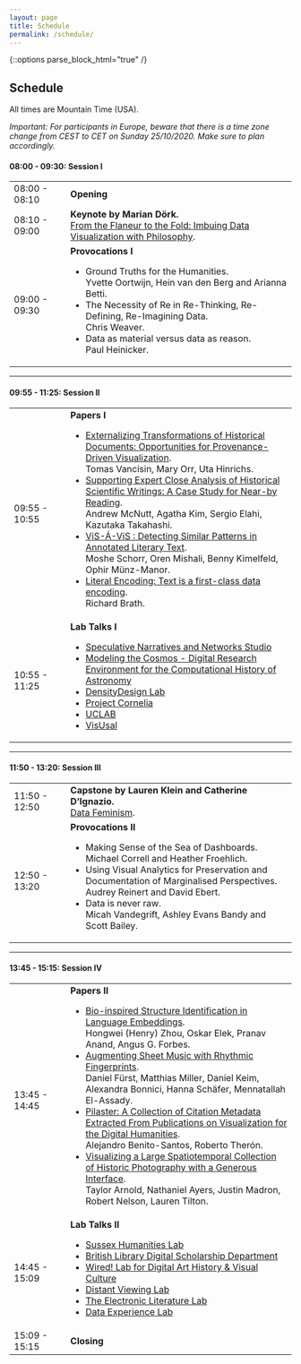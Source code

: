 ```yaml
---
layout: page
title: Schedule
permalink: /schedule/
---
```


{::options parse_block_html="true" /}

## Schedule

All times are Mountain Time (USA).

_Important: For participants in Europe, beware that there is a time zone change from CEST to CET on Sunday 25/10/2020. Make sure to plan accordingly._

#### 08:00 - 09:30:		Session I


<table style="width:100%" class="hoverTable">
<colgroup>
    <col style="width:20%">
    <col style="width:80%">
  </colgroup>  
      <!-- <tr>
        <td>08:30 - 11:25                    </td>
        <td>Session 1</td>
    </tr> -->
    <tr>
        <td>08:00 - 08:10                    </td>
        <td><strong>Opening</strong></td>
    </tr>
     <tr>
        <td>08:10 - 09:00                    </td>
        <td><strong>Keynote by Marian Dörk.</strong> 
        <br><a href="/invitedtalks/">From the Flaneur to the Fold: Imbuing Data Visualization with Philosophy</a>.</td>
    </tr>
    <tr>
        <td>09:00 - 09:30                    </td>
        <td><strong>Provocations I</strong> 
        <ul>
        <li>Ground Truths for the Humanities. 
        <br>Yvette Oortwijn, Hein van den Berg and Arianna Betti.</li> 
        <li>The Necessity of Re in Re-Thinking, Re-Defining, Re-Imagining Data. 
        <br>Chris Weaver. </li>
        <li>Data as material versus data as reason. 
        <br>Paul Heinicker.</li>
        </ul>
        </td>
    </tr>
    <!-- <tr>
        <td>09:30 - 09:55                    </td>
        <td>Break</td>
    </tr> -->
</table>

---

#### 09:55 - 11:25:		Session II

<table style="width:100%" class="hoverTable">
<colgroup>
    <col style="width:20%">
    <col style="width:80%">
  </colgroup>  
    <tr>
        <td>09:55 - 10:55                    </td>
        <td><strong>Papers I</strong> 
        <ul>
        <li><a href="https://arxiv.org/abs/2009.02288" target="_blank">Externalizing Transformations of Historical Documents: Opportunities for Provenance-Driven Visualization</a>. 
        <br>Tomas Vancisin, Mary Orr, Uta Hinrichs.</li>
        <li><a href="https://arxiv.org/abs/2009.02384" target="_blank">Supporting Expert Close Analysis of Historical Scientific Writings: A Case Study for Near-by Reading</a>.
        <br>Andrew McNutt, Agatha Kim, Sergio Elahi, Kazutaka Takahashi.</li>
        <li><a href="https://arxiv.org/abs/2009.02063" target="_blank">ViS-Á-ViS : Detecting Similar Patterns in Annotated Literary Text</a>. 
        <br>Moshe Schorr, Oren Mishali, Benny Kimelfeld, Ophir Münz-Manor.</li>
        <li><a href="https://arxiv.org/abs/2009.02374" target="_blank">Literal Encoding: Text is a first-class data encoding</a>.
        <br>Richard Brath.</li>
        </ul>
        </td>
    </tr>
    <tr>
        <td>10:55 - 11:25                    </td>
        <td><strong>Lab Talks I</strong> 
        <ul>
        <li><a href="https://specstudio.com.au/" target="_blank">Speculative Narratives and Networks Studio</a> </li>
        <li><a href="https://lucabeisel.de/ancient-astronomy/" target="_blank">Modeling the Cosmos - Digital Research Environment for the Computational History of Astronomy</a></li>
        <li><a href="https://densitydesign.org/" target="_blank">DensityDesign Lab</a></li>
        <li><a href="https://projectcornelia.be/" target="_blank">Project Cornelia</a></li>
        <li><a href="https://uclab.fh-potsdam.de" target="_blank">UCLAB</a></li>
        <li><a href="http://vis.usal.es/" target="_blank">VisUsal</a></li>
        </ul>
        </td>
    </tr>
    <!-- <tr>
        <td>11:25 - 11:50                    </td>
        <td>Break</td>
    </tr> -->
    </table>

---

#### 11:50 - 13:20:		Session III


<table style="width:100%" class="hoverTable">
<colgroup>
    <col style="width:20%">
    <col style="width:80%">
  </colgroup>  
    <tr>
        <td>11:50 - 12:50                     </td>
        <td><strong>Capstone by Lauren Klein and Catherine D’Ignazio.</strong>
        <br><a href="/invitedtalks/">Data Feminism</a>.</td>
    </tr>
    <tr>
        <td>12:50 - 13:20                    </td>
        <td><strong>Provocations II</strong>
        <ul>
        <li>Making Sense of the Sea of Dashboards.
        <br>Michael Correll and Heather Froehlich.</li>
        <li>Using Visual Analytics for Preservation and Documentation of Marginalised Perspectives.
        <br>Audrey Reinert and David Ebert.</li>
        <li>Data is never raw.
        <br>Micah Vandegrift, Ashley Evans Bandy and Scott Bailey.</li>
        </ul>
        </td>
     </tr>
    <!--    <tr>
        <td>13:20 - 13:45                    </td>
        <td>Break</td>
    </tr> -->
    </table>

---

#### 13:45 - 15:15:		Session IV


<table style="width:100%" class="hoverTable">
<colgroup>
    <col style="width:20%">
    <col style="width:80%">
  </colgroup>  
    <tr>
        <td>13:45 - 14:45                    </td>
        <td><strong>Papers II</strong> 
        <ul>
        <li><a href="https://arxiv.org/abs/2009.02459" target="_blank">Bio-inspired Structure Identification in Language Embeddings</a>.
        <br>Hongwei (Henry) Zhou, Oskar Elek, Pranav Anand, Angus G. Forbes.</li>
        <li><a href="https://arxiv.org/abs/2009.02057" target="_blank">Augmenting Sheet Music with Rhythmic Fingerprints</a>.
        <br>Daniel Fürst, Matthias Miller, Daniel Keim, Alexandra Bonnici, Hanna Schäfer, Mennatallah El-Assady.</li>
        <li><a href="https://arxiv.org/abs/2009.02348" target="_blank">Pilaster: A Collection of Citation Metadata Extracted From Publications on Visualization for the Digital Humanities</a>. 
        <br>Alejandro Benito-Santos, Roberto Therón.</li>
        <li><a href="https://arxiv.org/abs/2009.02242" target="_blank">Visualizing a Large Spatiotemporal Collection of Historic Photography with a Generous Interface</a>.
        <br>Taylor Arnold, Nathaniel Ayers, Justin Madron, Robert Nelson, Lauren Tilton.</li>
        </ul>
        </td>
    </tr>

<tr>
        <td>14:45 - 15:09                    </td>
        <td><strong>Lab Talks II</strong> 
        <ul>
        <li><a href="https://www.sussex.ac.uk/research/centres/sussex-humanities-lab/" target="_blank">Sussex Humanities Lab</a></li>
        <li><a href="https://www.bl.uk/subjects/digital-scholarship" target="_blank">British Library Digital Scholarship Department</a></li>
        <li><a href="https://dukewired.org/" target="_blank">Wired! Lab for Digital Art History & Visual Culture</a></li>
        <li><a href="https://distantviewing.org" target="_blank">Distant Viewing Lab</a></li>
        <li><a href="http://dtc-wsuv.org/wp/ell/" target="_blank">The Electronic Literature Lab</a></li>
        <li><a href="https://www.lib.ncsu.edu/dxl" target="_blank">Data Experience Lab</a></li>
        </ul>
        </td>
    </tr>
    <tr>
        <td>15:09 - 15:15                    </td>
        <td><strong>Closing</strong></td>
    </tr>

</table>
